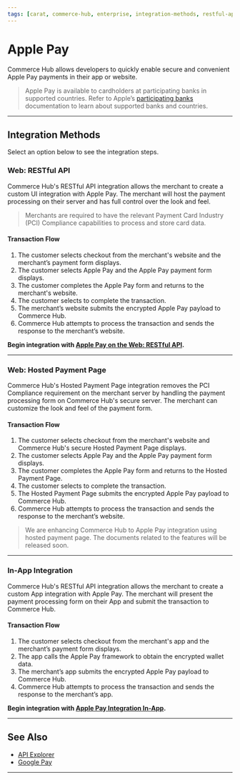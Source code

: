```yaml
---
tags: [carat, commerce-hub, enterprise, integration-methods, restful-api, hosted-payment-page, in-app, web, online, apple-pay, wallet, mobile, getting-started]
---
```


# Apple Pay

Commerce Hub allows developers to quickly enable secure and convenient Apple Pay payments in their app or website.

<!-- theme: info -->
>Apple Pay is available to cardholders at participating banks in supported countries. Refer to Apple’s [participating banks](https://support.apple.com/en-us/HT204916) documentation to learn about supported banks and countries.

---

## Integration Methods

Select an option below to see the integration steps.

### Web: RESTful API

Commerce Hub's RESTful API integration allows the merchant to create a custom UI integration with Apple Pay. The merchant will host the payment processing on their server and has full control over the look and feel. 

<!-- theme: warning -->
> Merchants are required to have the relevant Payment Card Industry (PCI) Compliance capabilities to process and store card data.

#### Transaction Flow

1. The customer selects checkout from the merchant's website and the merchant’s payment form displays.
2. The customer selects Apple Pay and the Apple Pay payment form displays.
3. The customer completes the Apple Pay form and returns to the merchant's website.
4. The customer selects to complete the transaction.
5. The merchant’s website submits the encrypted Apple Pay payload to Commerce Hub.
6. Commerce Hub attempts to process the transaction and sends the response to the merchant’s website.

**Begin integration with [Apple Pay on the Web: RESTful API](?path=docs/Online-Mobile-Digital/Wallets-AltPayments/Apple-Pay/Apple-Pay-Web-REST.md).**

---

### Web: Hosted Payment Page

Commerce Hub's Hosted Payment Page integration removes the PCI Compliance requirement on the merchant server by handling the payment processing form on Commerce Hub's secure server. The merchant can customize the look and feel of the payment form.

#### Transaction Flow

1. The customer selects checkout from the merchant's website and Commerce Hub's secure Hosted Payment Page displays.
2. The customer selects Apple Pay and the Apple Pay payment form displays.
3. The customer completes the Apple Pay form and returns to the Hosted Payment Page.
4. The customer selects to complete the transaction.
5. The Hosted Payment Page submits the encrypted Apple Pay payload to Commerce Hub.
6. Commerce Hub attempts to process the transaction and sends the response to the merchant’s website.

<!-- theme: danger -->
> We are enhancing Commerce Hub to Apple Pay integration using hosted payment page. The documents related to the features will be released soon.

<!---
**Begin integration with [Apple Pay on the Web: Hosted Payment Page](?path=docs/Online-Mobile-Digital/Wallets-AltPayments/Apple-Pay/Apple-Pay-Web-HPP.md).**
--->

---

### In-App Integration

Commerce Hub's RESTful API integration allows the merchant to create a custom App integration with Apple Pay. The merchant will present the payment processing form on their App and submit the transaction to Commerce Hub.

#### Transaction Flow

1. The customer selects checkout from the merchant's app and the merchant’s payment form displays.
2. The app calls the Apple Pay framework to obtain the encrypted wallet data.
3. The merchant’s app submits the encrypted Apple Pay payload to Commerce Hub.
4. Commerce Hub attempts to process the transaction and sends the response to the merchant’s app.

**Begin integration with [Apple Pay Integration In-App](?path=docs/Online-Mobile-Digital/Wallets-AltPayments/Apple-Pay/Apple-Pay-App.md).**


---

## See Also

- [API Explorer](./api/?type=post&path=/payments/v1/charges)
- [Google Pay](?path=docs/Online-Mobile-Digital/Wallets-AltPayments/Google-Pay/Google-Pay.md)

---
